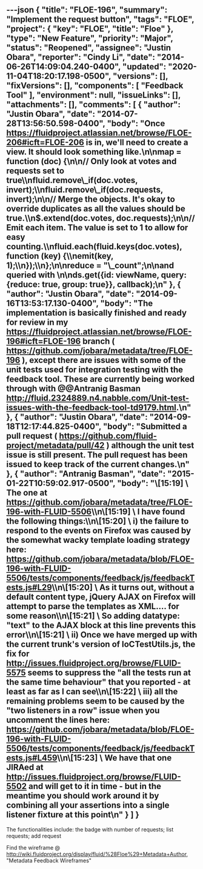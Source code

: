 ---json
{
  "title": "FLOE-196",
  "summary": "Implement the request button",
  "tags": "FLOE",
  "project": {
    "key": "FLOE",
    "title": "Floe"
  },
  "type": "New Feature",
  "priority": "Major",
  "status": "Reopened",
  "assignee": "Justin Obara",
  "reporter": "Cindy Li",
  "date": "2014-06-26T14:09:04.240-0400",
  "updated": "2020-11-04T18:20:17.198-0500",
  "versions": [],
  "fixVersions": [],
  "components": [
    "Feedback Tool"
  ],
  "environment": null,
  "issueLinks": [],
  "attachments": [],
  "comments": [
    {
      "author": "Justin Obara",
      "date": "2014-07-28T13:56:50.598-0400",
      "body": "Once <https://fluidproject.atlassian.net/browse/FLOE-206#icft=FLOE-206> is in, we'll need to create a view. It should look something like.\n\nmap = function (doc) {\n\n// Only look at votes and requests set to true\\\nfluid.remove\\_if(doc.votes, invert);\\\nfluid.remove\\_if(doc.requests, invert);\n\n// Merge the objects. It's okay to override duplicates as all the values should be true.\\\n$.extend(doc.votes, doc.requests);\n\n// Emit each item. The value is set to 1 to allow for easy counting.\\\nfluid.each(fluid.keys(doc.votes), function (key) {\\\nemit(key, 1);\\\n});\\\n};\n\nreduce = \"\\_count\";\n\nand queried with&#x20;\n\nds.get({id: viewName, query: {reduce: true, group: true}}, callback);\n"
    },
    {
      "author": "Justin Obara",
      "date": "2014-09-16T13:53:17.130-0400",
      "body": "The implementation is basically finished and ready for review in my <https://fluidproject.atlassian.net/browse/FLOE-196#icft=FLOE-196> branch ( <https://github.com/jobara/metadata/tree/FLOE-196> ), except there are issues with some of the unit tests used for integration testing with the feedback tool. These are currently being worked through with @@Antranig Basman <http://fluid.2324889.n4.nabble.com/Unit-test-issues-with-the-feedback-tool-td9179.html>.\n"
    },
    {
      "author": "Justin Obara",
      "date": "2014-09-18T12:17:44.825-0400",
      "body": "Submitted a pull request ( <https://github.com/fluid-project/metadata/pull/42> ) although the unit test issue is still present. The pull request has been issued to keep track of the current changes.\n"
    },
    {
      "author": "Antranig Basman",
      "date": "2015-01-22T10:59:02.917-0500",
      "body": "\\[15:19] \\<Bosmon> The one at <https://github.com/jobara/metadata/tree/FLOE-196-with-FLUID-5506>\\\n\\[15:19] \\<Bosmon> I have found the following things:\\\n\\[15:20] \\<Bosmon> i) the failure to respond to the events on Firefox was caused by the somewhat wacky template loading strategy here: <https://github.com/jobara/metadata/blob/FLOE-196-with-FLUID-5506/tests/components/feedback/js/feedbackTests.js#L29>\\\n\\[15:20] \\<Bosmon> As it turns out, without a default content type, jQuery AJAX on Firefox will attempt to parse the templates as XML.... for some reason\\\n\\[15:21] \\<Bosmon> So adding datatype: \"text\" to the AJAX block at this line prevents this error\\\n\\[15:21] \\<Bosmon> ii) Once we have merged up with the current trunk's version of IoCTestUtils.js, the fix for <http://issues.fluidproject.org/browse/FLUID-5575> seems to suppress the \"all the tests run at the same time behaviour\" that you reported - at least as far as I can see\\\n\\[15:22] \\<Bosmon> iii) all the remaining problems seem to be caused by the \"two listeners in a row\" issue when you uncomment the lines here: <https://github.com/jobara/metadata/blob/FLOE-196-with-FLUID-5506/tests/components/feedback/js/feedbackTests.js#L459>\\\n\\[15:23] \\<Bosmon> We have that one JIRAed at <http://issues.fluidproject.org/browse/FLUID-5502> and will get to it in time - but in the meantime you should work around it by combining all your assertions into a single listener fixture at this point\n"
    }
  ]
}
---
The functionalities include: the badge with number of requests; list requests; add request

Find the wireframe @ <http://wiki.fluidproject.org/display/fluid/%28Floe%29+Metadata+Author>, "Metadata Feedback Wireframes"

        